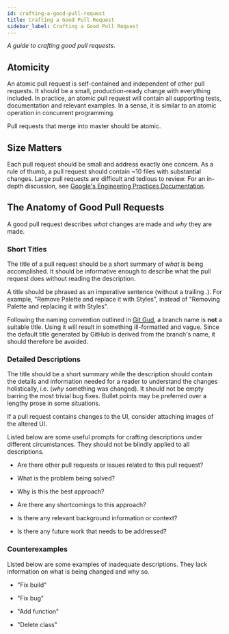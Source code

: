 ```yaml
---
id: crafting-a-good-pull-request
title: Crafting a Good Pull Request
sidebar_label: Crafting a Good Pull Request
---
```


_A guide to crafting good pull requests._

## Atomicity

An atomic pull request is self-contained and independent of other pull requests. It should be a small, production-ready 
change with everything included. In practice, an atomic pull request will contain all supporting tests, documentation and 
relevant examples. In a sense, it is similar to an atomic operation in concurrent programming.

Pull requests that merge into master should be atomic.

## Size Matters

Each pull request should be small and address exactly one concern. As a rule of thumb, a pull request should contain ~10 files
with substantial changes. Large pull requests are difficult and tedious to review. For an in-depth discussion,
see [Google's Engineering Practices Documentation](https://google.github.io/eng-practices/review/developer/small-cls.html).

## The Anatomy of Good Pull Requests

A good pull request describes _what_ changes are made and _why_ they are made.

### Short Titles

The title of a pull request should be a short summary of _what_ is being accomplished. It should be informative enough to 
describe what the pull request does without reading the description.

A title should be phrased as an imperative sentence (without a trailing .). For example, "Remove Palette and replace it with Styles", 
instead of "Removing Palette and replacing it with Styles".

Following the naming convention outlined in [Git Gud](./git-gud.md), a branch name is **not** a suitable title. Using it will result in 
something ill-formatted and vague. Since the default title generated by GitHub is derived from the branch's name, it should therefore be avoided.

### Detailed Descriptions

The title should be a short summary while the description should contain the details and information needed for a reader to understand the changes holistically,
i.e. (_why_ something was changed). It should not be empty barring the most trivial bug fixes. Bullet points may be preferred over a lengthy prose in some situations.

If a pull request contains changes to the UI, consider attaching images of the altered UI.

Listed below are some useful prompts for crafting descriptions under different circumstances. They should not be blindly applied to all descriptions.

* Are there other pull requests or issues related to this pull request?

* What is the problem being solved?

* Why is this the best approach?

* Are there any shortcomings to this approach?

* Is there any relevant background information or context?

* Is there any future work that needs to be addressed?

### Counterexamples
Listed below are some examples of inadequate descriptions. They lack information on what is being changed and why so.

* "Fix build"

* "Fix bug"

* "Add function"

* "Delete class"